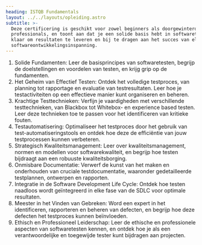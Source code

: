 ```yaml
---
heading: ISTQB Fundamentals
layout: ../../layouts/opleiding.astro
subtitle: >-
  Deze certificering is geschikt voor zowel beginners als doorgewinterde
  professionals, en toont aan dat je een solide basis hebt in softwaretesten,
  klaar om resultaten te leveren en bij te dragen aan het succes van elke
  softwareontwikkelingsinspanning.
---
```


1. Solide Fundamenten: Leer de basisprincipes van softwaretesten, begrijp de doelstellingen en voordelen van testen, en krijg grip op de fundamenten.
2. Het Geheim van Effectief Testen: Ontdek het volledige testproces, van planning tot rapportage en evaluatie van testresultaten. Leer hoe je testactiviteiten op een effectieve manier kunt organiseren en beheren.
3. Krachtige Testtechnieken: Verfijn je vaardigheden met verschillende testtechnieken, van Blackbox tot Whitebox- en experience based testen. Leer deze technieken toe te passen voor het identificeren van kritieke fouten.
4. Testautomatisering: Optimaliseer het testproces door het gebruik van test-automatiseringstools en ontdek hoe deze de efficiëntie van jouw testprocessen kunnen verbeteren.
5. Strategisch Kwaliteitsmanagement: Leer over kwaliteitsmanagement, normen en modellen voor softwarekwaliteit, en begrijp hoe testen bijdraagt aan een robuuste kwaliteitsborging.
6. Onmisbare Documentatie: Verwerf de kunst van het maken en onderhouden van cruciale testdocumentatie, waaronder gedetailleerde testplannen, ontwerpen en rapporten.
7. Integratie in de Software Development Life Cycle: Ontdek hoe testen naadloos wordt geïntegreerd in elke fase van de SDLC voor optimale resultaten.
8. Meester in het Vinden van Gebreken: Word een expert in het identificeren, rapporteren en beheren van defecten, en begrijp hoe deze defecten het testproces kunnen beïnvloeden.
9. Ethisch en Professioneel Leiderschap: Leer de ethische en professionele aspecten van softwaretesten kennen, en ontdek hoe je als een verantwoordelijke en toegewijde tester kunt bijdragen aan projecten.
